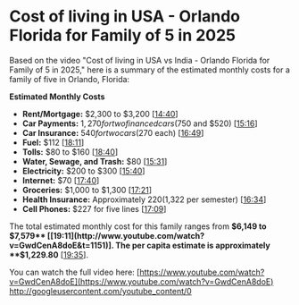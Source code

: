 # Cost of living in USA - Orlando Florida for Family of 5 in 2025

Based on the video "Cost of living in USA vs India - Orlando Florida for Family of 5 in 2025," here is a summary of the estimated monthly costs for a family of five in Orlando, Florida:

**Estimated Monthly Costs**

* **Rent/Mortgage:** $2,300 to $3,200 [[14:40](http://www.youtube.com/watch?v=GwdCenA8doE&t=880)]
* **Car Payments:** $1,270 for two financed cars ($750 and $520) [[15:16](http://www.youtube.com/watch?v=GwdCenA8doE&t=916)]
* **Car Insurance:** $540 for two cars ($270 each) [[16:49](http://www.youtube.com/watch?v=GwdCenA8doE&t=1009)]
* **Fuel:** $112 [[18:11](http://www.youtube.com/watch?v=GwdCenA8doE&t=1091)]
* **Tolls:** $80 to $160 [[18:40](http://www.youtube.com/watch?v=GwdCenA8doE&t=1120)]
* **Water, Sewage, and Trash:** $80 [[15:31](http://www.youtube.com/watch?v=GwdCenA8doE&t=931)]
* **Electricity:** $200 to $300 [[15:40](http://www.youtube.com/watch?v=GwdCenA8doE&t=940)]
* **Internet:** $70 [[17:40](http://www.youtube.com/watch?v=GwdCenA8doE&t=1060)]
* **Groceries:** $1,000 to $1,300 [[17:21](http://www.youtube.com/watch?v=GwdCenA8doE&t=1041)]
* **Health Insurance:** Approximately $220 ($1,322 per semester) [[16:34](http://www.youtube.com/watch?v=GwdCenA8doE&t=994)]
* **Cell Phones:** $227 for five lines [[17:09](http://www.youtube.com/watch?v=GwdCenA8doE&t=1029)]

The total estimated monthly cost for this family ranges from **$6,149 to $7,579** [[19:11](http://www.youtube.com/watch?v=GwdCenA8doE&t=1151)]. The per capita estimate is approximately **$1,229.80** [[19:35](http://www.youtube.com/watch?v=GwdCenA8doE&t=1175)].

You can watch the full video here: [https://www.youtube.com/watch?v=GwdCenA8doE](https://www.youtube.com/watch?v=GwdCenA8doE)
http://googleusercontent.com/youtube_content/0